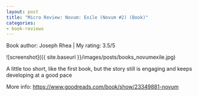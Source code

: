 ```yaml
---
layout: post
title: "Micro Review: Novum: Exile (Novum #2) (Book)"
categories:
- book-reviews
---
```


<p>Book author: Joseph Rhea | My rating: 3.5/5</p>


![screenshot]({{ site.baseurl }}/images/posts/books_novumexile.jpg)


<p>A little too short, like the first book, but the story still is engaging and keeps developing at a good pace<p>
<p>More info: <a href="https://www.goodreads.com/book/show/23349881-novum">https://www.goodreads.com/book/show/23349881-novum</a><p>
